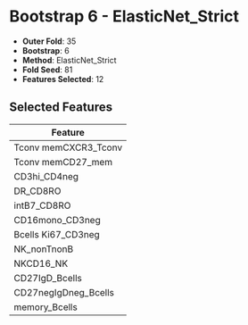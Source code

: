 # Bootstrap 6 - ElasticNet_Strict

- **Outer Fold**: 35
- **Bootstrap**: 6
- **Method**: ElasticNet_Strict
- **Fold Seed**: 81
- **Features Selected**: 12

## Selected Features

| Feature |
|---------|
| Tconv memCXCR3_Tconv |
| Tconv memCD27_mem |
| CD3hi_CD4neg |
| DR_CD8RO |
| intB7_CD8RO |
| CD16mono_CD3neg |
| Bcells Ki67_CD3neg |
| NK_nonTnonB |
| NKCD16_NK |
| CD27IgD_Bcells |
| CD27negIgDneg_Bcells |
| memory_Bcells |
